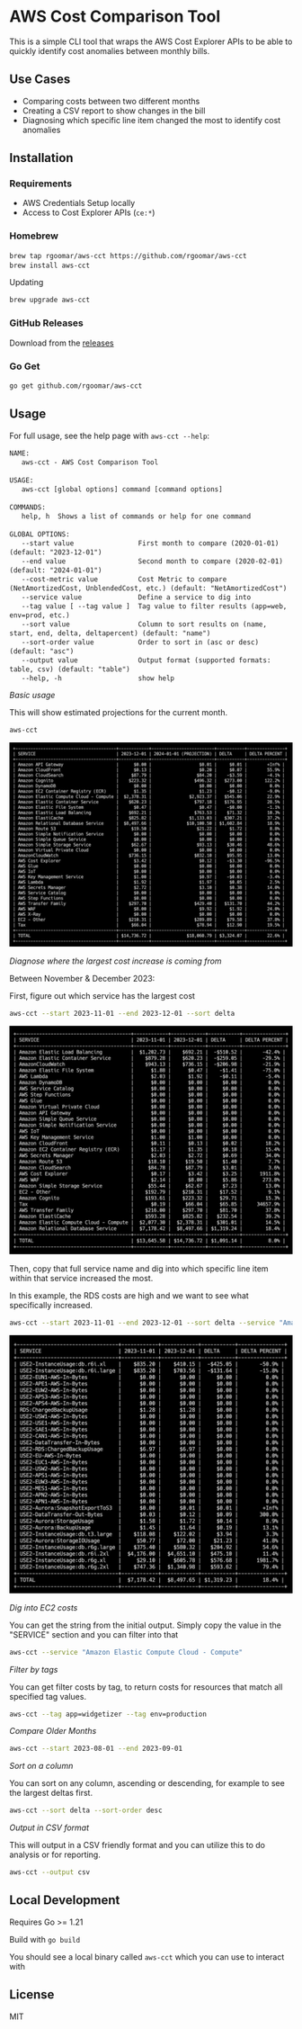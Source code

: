 # AWS Cost Comparison Tool

This is a simple CLI tool that wraps the AWS Cost Explorer APIs to be able to quickly identify cost anomalies between monthly bills.

## Use Cases

* Comparing costs between two different months
* Creating a CSV report to show changes in the bill
* Diagnosing which specific line item changed the most to identify cost anomalies

## Installation

### Requirements

* AWS Credentials Setup locally
* Access to Cost Explorer APIs (`ce:*`)

### Homebrew

```bash
brew tap rgoomar/aws-cct https://github.com/rgoomar/aws-cct
brew install aws-cct
```

Updating
```bash
brew upgrade aws-cct
```

### GitHub Releases

Download from the [releases](https://github.com/rgoomar/aws-cct/releases)

### Go Get

```bash
go get github.com/rgoomar/aws-cct
```

## Usage

For full usage, see the help page with `aws-cct --help`:

```
NAME:
   aws-cct - AWS Cost Comparison Tool

USAGE:
   aws-cct [global options] command [command options]

COMMANDS:
   help, h  Shows a list of commands or help for one command

GLOBAL OPTIONS:
   --start value                First month to compare (2020-01-01) (default: "2023-12-01")
   --end value                  Second month to compare (2020-02-01) (default: "2024-01-01")
   --cost-metric value          Cost Metric to compare (NetAmortizedCost, UnblendedCost, etc.) (default: "NetAmortizedCost")
   --service value              Define a service to dig into
   --tag value [ --tag value ]  Tag value to filter results (app=web, env=prod, etc.)
   --sort value                 Column to sort results on (name, start, end, delta, deltapercent) (default: "name")
   --sort-order value           Order to sort in (asc or desc) (default: "asc")
   --output value               Output format (supported formats: table, csv) (default: "table")
   --help, -h                   show help
```

*Basic usage*

This will show estimated projections for the current month.

```bash
aws-cct
```

![basic usage](screenshots/basic-usage.png "Basic Usage")

*Diagnose where the largest cost increase is coming from*

Between November & December 2023:

First, figure out which service has the largest cost
```bash
aws-cct --start 2023-11-01 --end 2023-12-01 --sort delta
```
![rds cost increase](screenshots/rds-increase.png "RDS Increase Part 1")

Then, copy that full service name and dig into which specific line item within that service increased the most.

In this example, the RDS costs are high and we want to see what specifically increased.
```bash
aws-cct --start 2023-11-01 --end 2023-12-01 --sort delta --service "Amazon Relational Database Service"
```

![rds cost increase 2](screenshots/rds-increase-2.png "RDS Increase Part 2")

*Dig into EC2 costs*

You can get the string from the initial output. Simply copy the value in the "SERVICE" section and you can filter into that
```bash
aws-cct --service "Amazon Elastic Compute Cloud - Compute"
```

*Filter by tags*

You can get filter costs by tag, to return costs for resources that match all specified tag values.
```bash
aws-cct --tag app=widgetizer --tag env=production
```

*Compare Older Months*
```bash
aws-cct --start 2023-08-01 --end 2023-09-01
```

*Sort on a column*

You can sort on any column, ascending or descending, for example to see the largest deltas first.
```bash
aws-cct --sort delta --sort-order desc
```

*Output in CSV format*

This will output in a CSV friendly format and you can utilize this to do analysis or for reporting.
```bash
aws-cct --output csv
```


## Local Development

Requires Go >= 1.21

Build with `go build`

You should see a local binary called `aws-cct` which you can use to interact with

## License

MIT
